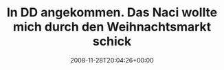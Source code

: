 ---
retweeted: false
source: <a href="http://twitter.com" rel="nofollow">Twitter Web Client</a>
entities:
  hashtags: []
  symbols: []
  user_mentions: []
  urls: []
display_text_range:
- '0'
- '76'
favorite_count: '0'
id_str: '1028417982'
truncated: false
retweet_count: '0'
id: '1028417982'
created_at: Fri Nov 28 20:04:26 +0000 2008
favorited: false
full_text: In DD angekommen. Das Naci wollte mich durch den Weihnachtsmarkt schicken...
lang: de
tags:
- pesos/twitter
date: '2008-11-28T20:04:26+00:00'
src: https://twitter.com/bascht/status/1028417982
original_url: https://twitter.com/bascht/status/1028417982
type: twitter_tweet
text: In DD angekommen. Das Naci wollte mich durch den Weihnachtsmarkt schicken...
title: In DD angekommen. Das Naci wollte mich durch den Weihnachtsmarkt schick

---